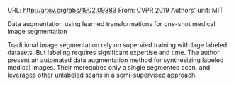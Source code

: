 URL: http://arxiv.org/abs/1902.09383
From: CVPR 2019
Authors' unit: MIT 

Data augmentation using learned transformations for one-shot medical image segmentation

Traditional image segmentation rely on supervied training with lage labeled datasets. 
But labeling requires significant expertise and time.
The author present an automated data augmentation method for synthesizing labeled medical images.
Their merequires only a single segmented scan, and leverages other unlabeled scans in a semi-supervised approach.
